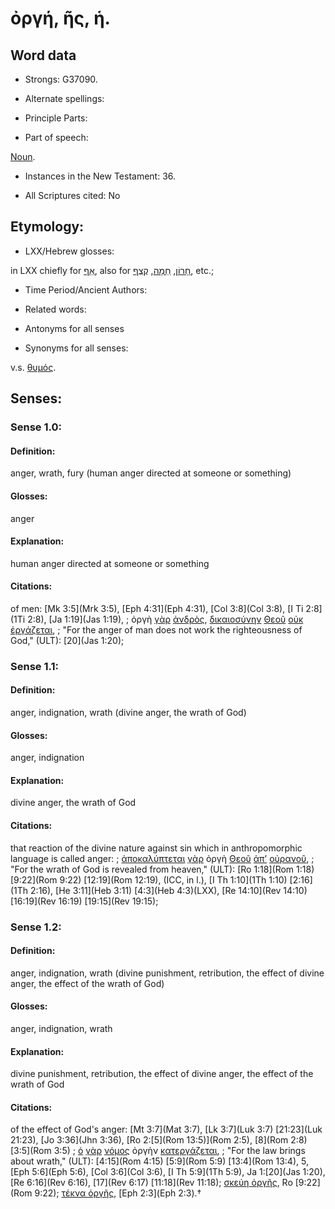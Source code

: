 # ὀργή, ῆς, ἡ.

<!-- Status: S2=NeedsReview -->
<!-- Lexica used for edits: BDAG, FFM, LN, A-S -->

## Word data

* Strongs: G37090.

* Alternate spellings:



* Principle Parts: 


* Part of speech: 

[Noun](http://ugg.readthedocs.io/en/latest/noun.html).

* Instances in the New Testament: 36.

* All Scriptures cited: No

## Etymology: 


* LXX/Hebrew glosses: 

in LXX chiefly for [אַף](//en-uhl/H0639), also for [חָרוֹן](//en-uhl/H2740), [חֵמָה](//en-uhl/H2534), [קֶצֶף](//en-uhl/H7107), etc.;

* Time Period/Ancient Authors: 


* Related words: 

* Antonyms for all senses

* Synonyms for all senses: 

 v.s. [θυμός](../G23720/01.md).

## Senses: 


### Sense  1.0: 

#### Definition: 

anger, wrath, fury (human anger directed at someone or something)

#### Glosses:

anger

#### Explanation:

human anger directed at someone or something

#### Citations: 

of men: [Mk 3:5](Mrk 3:5), [Eph 4:31](Eph 4:31), [Col 3:8](Col 3:8), [I Ti 2:8](1Ti 2:8), [Ja 1:19](Jas 1:19), 
; ὀργὴ [γὰρ](../G10630/01.md) [ἀνδρὸς](../G04350/01.md), [δικαιοσύνην](../G13430/01.md) [Θεοῦ](../G23160/01.md) [οὐκ](../G37560/01.md) [ἐργάζεται](../G20380/01.md), 
; "For the anger of man does not work the righteousness of God," (ULT): 
[20](Jas 1:20);

### Sense  1.1: 

#### Definition: 

anger, indignation, wrath (divine anger, the wrath of God)

#### Glosses:

anger, indignation

#### Explanation:

divine anger, the wrath of God

#### Citations: 

that reaction of the divine nature against sin which in anthropomorphic language is called anger: 
; [ἀποκαλύπτεται](../G06010/01.md) [γὰρ](../G10630/01.md) ὀργὴ [Θεοῦ](../G23160/01.md) [ἀπ’](../G05750/01.md) [οὐρανοῦ](../G37720/01.md), 
; "For the wrath of God is revealed from heaven," (ULT): 
[Ro 1:18](Rom 1:18) [9:22](Rom 9:22) [12:19](Rom 12:19), (ICC, in l.), [I Th 1:10](1Th 1:10) [2:16](1Th 2:16), [He 3:11](Heb 3:11) [4:3](Heb 4:3)(LXX), [Re 14:10](Rev 14:10) [16:19](Rev 16:19) [19:15](Rev 19:15);

### Sense  1.2: 

#### Definition: 

anger, indignation, wrath (divine punishment, retribution, the effect of divine anger, the effect of the wrath of God)

#### Glosses:

anger, indignation, wrath

#### Explanation:

divine punishment, retribution, the effect of divine anger, the effect of the wrath of God

#### Citations: 

of the effect of God's anger: [Mt 3:7](Mat 3:7), [Lk 3:7](Luk 3:7) [21:23](Luk 21:23), [Jo 3:36](Jhn 3:36), [Ro 2:[5](Rom 13:5)](Rom 2:5), [8](Rom 2:8) [3:5](Rom 3:5)
; [ὁ](../G35880/01.md) [γὰρ](../G10630/01.md) [νόμος](../G35510/01.md) ὀργὴν [κατεργάζεται](../G27160/01.md), 
; "For the law brings about wrath," (ULT): 
[4:15](Rom 4:15) [5:9](Rom 5:9) [13:4](Rom 13:4), 5, [Eph 5:6](Eph 5:6), [Col 3:6](Col 3:6), [I Th 5:9](1Th 5:9), Ja 1:[20](Jas 1:20), [Re 6:16](Rev 6:16), [17](Rev 6:17) [11:18](Rev 11:18); [σκεύη ὀργῆς](), Ro [9:22](Rom 9:22); [τέκνα ὀργῆς](), [Eph 2:3](Eph 2:3).†
